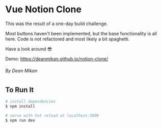 # Vue Notion Clone

This was the result of a one-day build challenge.

Most buttons haven't been implemented, but the base functionality is all here. Code is not refactored and most likely a bit spaghetti.

Have a look around 😎

Demo: https://deanmikan.github.io/notion-clone/

###### By Dean Mikan

#

## To Run It

```bash
# install dependencies
$ npm install

# serve with hot reload at localhost:3000
$ npm run dev
```
